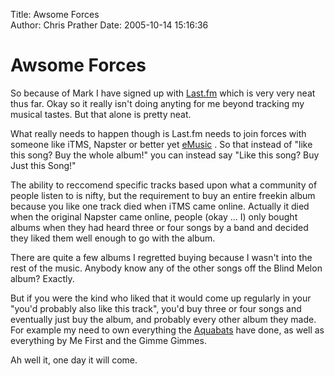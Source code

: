 Title: Awsome Forces  
Author: Chris Prather
Date: 2005-10-14 15:16:36

# Awsome Forces
So because of Mark I have signed up with <a title="marceus's User Page - Last.fm" href="http://www.last.fm/user/marceus/">Last.fm</a> which is very very neat thus far. Okay so it really isn't doing anyting for me beyond tracking my musical tastes. But that alone is pretty neat. 

What really needs to happen though is Last.fm needs to join forces with someone like iTMS, Napster or better yet <a href="http://www.emusic.com/promo/home.html">eMusic</a> . So that instead of "like this song? Buy the whole album!" you can instead say "Like this song? Buy Just this Song!"

The ability to reccomend specific tracks based upon what a community of people listen to is nifty, but the requirement to buy an entire freekin album because you like one track died when iTMS came online. Actually it died when the original Napster came online, people (okay ... I) only bought albums when they had heard three or four songs by a band and decided they liked them well enough to go with the album. 

There are quite a few albums I regretted buying because I wasn't into the rest of the music. Anybody know any of the other songs off the Blind Melon album? Exactly.

But if you were the kind who liked that it would come up regularly in your "you'd probably also like this track", you'd buy three or four songs and eventually just buy the album, and probably every other album they made. For example my need to own everything the <a href="http://en.wikipedia.com/wiki/Aquabats">Aquabats</a> have done, as well as everything by Me First and the Gimme Gimmes.

Ah well it, one day it will come.
